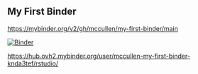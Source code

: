 ## My First Binder

https://mybinder.org/v2/gh/mccullen/my-first-binder/main

[![Binder](https://mybinder.org/badge_logo.svg)](https://mybinder.org/v2/gh/mccullen/my-first-binder/main)

https://hub.ovh2.mybinder.org/user/mccullen-my-first-binder-knda3tef/rstudio/